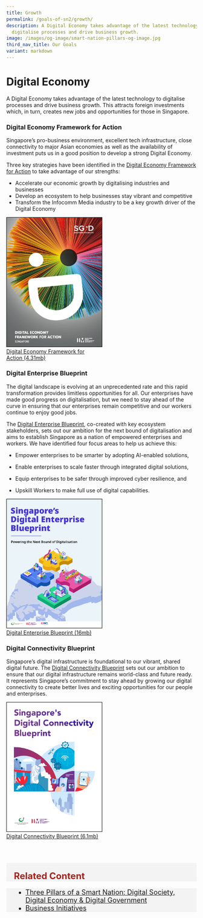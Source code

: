 ```yaml
---
title: Growth
permalink: /goals-of-sn2/growth/
description: A Digital Economy takes advantage of the latest technology to
  digitalise processes and drive business growth.
image: /images/og-image/smart-nation-pillars-og-image.jpg
third_nav_title: Our Goals
variant: markdown
---
```

# Digital Economy

A Digital Economy takes advantage of the latest technology to digitalise processes and drive business growth. This attracts foreign investments which, in turn, creates new jobs and opportunities for those in Singapore.

### Digital Economy Framework for Action

Singapore’s pro-business environment, excellent tech infrastructure, close connectivity to major Asian economies as well as the availability of investment puts us in a good position to develop a strong Digital Economy.

Three key strategies have been identified in the <a href="https://www.imda.gov.sg/About-IMDA/infocomm-media-landscape/SGDigital/Digital-Economy-Framework-for-Action">Digital Economy Framework for Action</a> to take advantage of our strengths:
* Accelerate our economic growth by digitalising industries and businesses
* Develop an ecosystem to help businesses stay vibrant and competitive
* Transform the Infocomm Media  industry to be a key growth driver of the Digital Economy

<div style="width:50%"> 
 <a href="/files/abt-smart-nation/sgd framework for action.pdf"><img style="border:1px solid black;" src="/images/abt-smart-nation/digital-economy-framework2.png" alt="Digital Economy Framework for Action">Digital Economy Framework for Action (4.31mb)</a>
</div>

### Digital Enterprise Blueprint

The digital landscape is evolving at an unprecedented rate and this rapid transformation provides limitless opportunities for all. Our enterprises have made good progress on digitalisation, but we need to stay ahead of the curve in ensuring that our enterprises remain competitive and our workers continue to enjoy good jobs.

The&nbsp;[Digital Enterprise Blueprint](https://www.mci.gov.sg/digital-enterprise-blueprint/), co-created with key ecosystem stakeholders, sets out our ambition for the next bound of digitalisation and aims to establish Singapore as a nation of empowered enterprises and workers. We have identified&nbsp;four focus areas&nbsp;to help us achieve this:

* Empower enterprises to be smarter by adopting AI-enabled solutions,

* Enable enterprises to scale faster through integrated digital solutions,

* Equip enterprises to be safer through improved cyber resilience, and

* Upskill Workers to make full use of digital capabilities.

<div style="width:50%"> 
 <a href="https://file.go.gov.sg/deb-report-2024.pdf"><img style="border:1px solid black;" src="/images/abt-smart-nation/digital_enterprise_blueprint.png" alt="Digital Enterprise Blueprint">Digital Enterprise Blueprint (16mb)</a>
</div>

### Digital Connectivity Blueprint

Singapore’s digital infrastructure is foundational to our vibrant, shared digital future. The [Digital Connectivity Blueprint](https://www.imda.gov.sg/how-we-can-help/digital-connectivity-blueprint) sets out our ambition to ensure that our digital infrastructure remains world-class and future ready. It represents Singapore’s commitment to stay ahead by growing our digital connectivity to create better lives and exciting opportunities for our people and enterprises.

<div style="width:50%"> 
 <a href="https://www.imda.gov.sg/-/media/imda/files/programme/digital-connectivity-blueprint/digital-connectivity-blueprint-report.pdf"><img style="border:1px solid black;" src="/images/abt-smart-nation/digital_connectivity_blueprint.png" alt="Digital Connectivity Blueprint">Digital Connectivity Blueprint (6.1mb)</a>
</div>



<br><br>

<div class="row" style="font-size:24px; font-weight: 700; color: #a6221c; background-color: #f3f3f3; padding: 20px 0px 0px 20px;"> Related Content</div>

<div class="row" style="font-size:18px ;background-color: #f3f3f3; padding: 0px 25px 0px 20px;">
	<ul>
		<li><a href="/about-smart-nation/pillars-of-smart-nation">Three Pillars of a Smart Nation: Digital Society, Digital Economy &amp; Digital Government</a></li>
	<li><a href="/initiatives/business">Business Initiatives</a></li>
	</ul>
</div>
